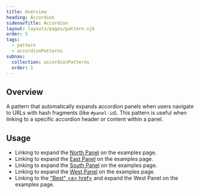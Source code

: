```yaml
---
title: Overview
heading: Accordion
sidenavTitle: Accordion
layout: layouts/pages/pattern.njk
order: 5
tags:
  - pattern
  - accordionPatterns
subnav:
  collection: accordionPatterns
  order: 1
---
```


## Overview

A pattern that automatically expands accordion panels when users navigate to URLs with hash fragments (like `#panel-id`). 
This pattern is useful when linking to a specific accordion header or content within a panel.


## Usage

- Linking to expand the [North Panel](examples/#north) on the examples page.
- Linking to expand the [East Panel](examples/#east) on the examples page.
- Linking to expand the [South Panel](examples/#south) on the examples page.
- Linking to expand the [West Panel](examples/#west) on the examples page.
- Linking to the ["Best" &lt;a&gt; href&gt;](examples/#best) and expand the West Panel on the examples page.


<script type="module" data-helmet>
  import '@rhds/elements/rh-accordion/rh-accordion.js';
  import '@rhds/elements/lib/elements/rh-context-picker/rh-context-picker.js';
</script>

